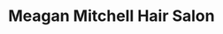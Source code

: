 ---
title: "Meagan Mitchell Hair Salon"
url: /ferndale/meagan-mitchell-hair-salon/
shop: Friseur
---